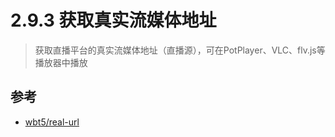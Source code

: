 # 2.9.3 获取真实流媒体地址

>获取直播平台的真实流媒体地址（直播源），可在PotPlayer、VLC、flv.js等播放器中播放


## 参考
- [wbt5/real-url](https://github.com/wbt5/real-url)

